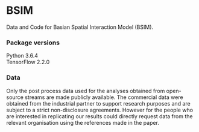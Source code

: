 # BSIM
Data and Code for Basian Spatial Interaction Model (BSIM).

### Package versions
Python 3.6.4 <br />
TensorFlow 2.2.0

### Data
Only the post process data used for the analyses obtained from open-source streams are made publicly available. The commercial data were obtained from the industrial partner to support research purposes and are subject to a strict non-disclosure agreements. However for the people who are interested in replicating our results could directly request data from the relevant organisation using the references made in the paper.<br />
